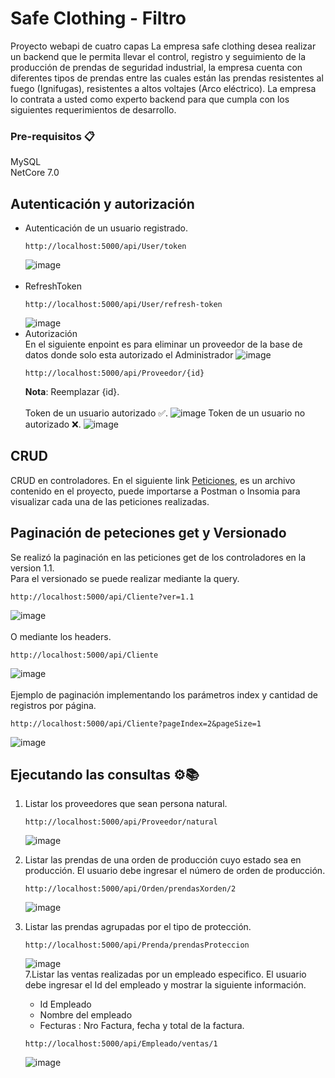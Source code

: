 # Safe Clothing - Filtro
Proyecto webapi de cuatro capas
La empresa safe clothing desea realizar un backend que le permita llevar el control, registro y seguimiento de la producción de prendas de seguridad industrial, la empresa cuenta con diferentes tipos de prendas entre las cuales están las prendas resistentes al fuego (Ignifugas), resistentes a altos voltajes (Arco eléctrico). La empresa lo contrata a usted como experto backend para que cumpla con los siguientes requerimientos de desarrollo.

### Pre-requisitos 📋
MySQL<br>
NetCore 7.0
## Autenticación y autorización 
* Autenticación de un usuario registrado.<br>
  ```
  http://localhost:5000/api/User/token
  ```
  ![image](https://github.com/Marsh1100/Margie-Ropa/assets/131481951/d27f8379-24d0-4ac6-82aa-381a0c31d108)
<br><br>
* RefreshToken<br>
  ```
  http://localhost:5000/api/User/refresh-token
  ```
  ![image](https://github.com/Marsh1100/apiweb-vet/assets/131481951/84c29e09-a869-4217-b85b-348cf29fe919)<br>
* Autorización<br>
  En el siguiente enpoint es para eliminar un proveedor de la base de datos donde solo esta autorizado el Administrador
  ![image](https://github.com/Marsh1100/apiweb-vet/assets/131481951/230fda07-9ac6-409e-81eb-01f5d7773d16)
  ```
  http://localhost:5000/api/Proveedor/{id}
  ```
  <b>Nota</b>: Reemplazar {id}.<br>
  <br>Token de un usuario autorizado ✅.
  ![image](https://github.com/Marsh1100/Margie-Ropa/assets/131481951/40bdd231-628b-4d3e-b1e1-3da9fa36b066)
  Token de un usuario no autorizado  ❌.
  ![image](https://github.com/Marsh1100/Margie-Ropa/assets/131481951/2af1b32d-97a7-4fda-8ec8-49849e248a91)

## CRUD
CRUD en controladores. En el siguiente link [Peticiones](https://github.com/Marsh1100/Margie-Ropa/blob/main/x-safe-clothing.postman_collection.json), es un archivo contenido en el proyecto, puede importarse a Postman o Insomia para visualizar cada una de las peticiones realizadas.
## Paginación de peteciones get y Versionado
Se realizó la paginación en las peticiones get de los controladores en la version 1.1.<br>
Para el versionado se puede realizar mediante la query.  
```
http://localhost:5000/api/Cliente?ver=1.1
```
![image](https://github.com/Marsh1100/Margie-Ropa/assets/131481951/6b4bd6cf-f76a-4111-9036-448650442ecd)<br><br>
O mediante los headers. 
```
http://localhost:5000/api/Cliente
```
![image](https://github.com/Marsh1100/Margie-Ropa/assets/131481951/90fc0bd9-882c-4694-a491-a13df680a061)
<br><br>
Ejemplo de paginación implementando los parámetros index y cantidad de registros por página.  
```
http://localhost:5000/api/Cliente?pageIndex=2&pageSize=1
```
![image](https://github.com/Marsh1100/Margie-Ropa/assets/131481951/a9780fda-7411-4ed5-9662-b1d0c517c4d0)

## Ejecutando las consultas ⚙️📚
1.  Listar los proveedores que sean persona natural.
    ```
    http://localhost:5000/api/Proveedor/natural
    ```
    ![image](https://github.com/Marsh1100/Margie-Ropa/assets/131481951/0aec4eec-4e5e-470f-853f-b4134a5f8156)
2. Listar las prendas de una orden de producción cuyo estado sea en producción. El usuario debe ingresar el número de orden de producción.
    ```
    http://localhost:5000/api/Orden/prendasXorden/2
    ```
    ![image](https://github.com/Marsh1100/Margie-Ropa/assets/131481951/82fd8f56-22f7-40e6-b220-c0440d58b37f)

3. Listar las prendas agrupadas por el tipo de protección.
    ```
    http://localhost:5000/api/Prenda/prendasProteccion
    ```
    ![image](https://github.com/Marsh1100/Margie-Ropa/assets/131481951/a1ff7fe9-13d1-46a3-9cbc-8e3c2cddc5d1)<br>
7.Listar las ventas realizadas por un empleado especifico. El usuario debe ingresar el Id del empleado y mostrar la siguiente información.
    * Id Empleado
    * Nombre del empleado
    * Fecturas : Nro Factura, fecha y total de la factura.<br>
    ```
    http://localhost:5000/api/Empleado/ventas/1
    ```
    ![image](https://github.com/Marsh1100/Margie-Ropa2/assets/131481951/1aeeb5d3-3877-449d-9f68-970ecbc2573c)

